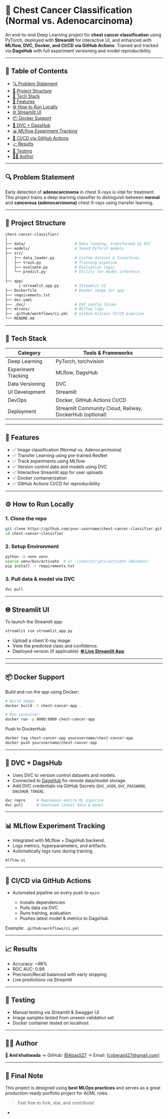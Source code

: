 

# 🧠 Chest Cancer Classification (Normal vs. Adenocarcinoma)

An end-to-end Deep Learning project for **chest cancer classification** using PyTorch, deployed with **Streamlit** for interactive UI, and enhanced with **MLflow, DVC, Docker, and CI/CD via GitHub Actions**. Trained and tracked via **DagsHub** with full experiment versioning and model reproducibility.

---

## 📌 Table of Contents

* [🔍 Problem Statement](#-problem-statement)
* [📂 Project Structure](#-project-structure)
* [🧰 Tech Stack](#-tech-stack)
* [🚀 Features](#-features)
* [⚙️ How to Run Locally](#️-how-to-run-locally)
* [🌐 Streamlit UI](#-streamlit-ui)
* [📦 Docker Support](#-docker-support)
* [📁 DVC + DagsHub](#-dvc--dagshub)
* [📊 MLflow Experiment Tracking](#-mlflow-experiment-tracking)
* [🔁 CI/CD via GitHub Actions](#-cicd-via-github-actions)
* [📈 Results](#-results)
* [🧪 Testing](#-testing)
* [🧑‍💻 Author](#-author)

---

## 🔍 Problem Statement

Early detection of **adenocarcinoma** in chest X-rays is vital for treatment. This project trains a deep learning classifier to distinguish between **normal** and **cancerous (adenocarcinoma)** chest X-rays using transfer learning.

---

## 📂 Project Structure

```bash
chest-cancer-classifier/
│
├── data/                      # Data loading, transformed by DVC
├── models/                    # Saved PyTorch models
├── src/
│   ├── data_loader.py         # Custom dataset & transforms
│   ├── train.py               # Training pipeline
│   ├── evaluate.py            # Evaluation logic
│   └── predict.py             # Utility for model inference
│
├── app/
      |-streamlit_app.py       # Streamlit UI
├── Dockerfile                 # Docker image for app
├── requirements.txt
├── dvc.yaml
├── .dvc/                      # DVC config folder
├── mlruns/                    # MLflow logs
├── .github/workflows/ci.yml   # GitHub Actions CI/CD pipeline
└── README.md
```

---

## 🧰 Tech Stack

| Category            | Tools & Frameworks                                       |
| ------------------- | -------------------------------------------------------- |
| Deep Learning       | PyTorch, torchvision                                     |
| Experiment Tracking | MLflow, DagsHub                                          |
| Data Versioning     | DVC                                                      |
| UI Development      | Streamlit                                                |
| DevOps              | Docker, GitHub Actions CI/CD                             |
| Deployment          | Streamlit Community Cloud, Railway, DockerHub (optional) |

---

## 🚀 Features

* ✅ Image classification (Normal vs. Adenocarcinoma)
* ✅ Transfer Learning using pre-trained ResNet
* ✅ Track experiments using MLflow
* ✅ Version control data and models using DVC
* ✅ Interactive Streamlit app for user uploads
* ✅ Docker containerization
* ✅ GitHub Actions CI/CD for reproducibility

---

## ⚙️ How to Run Locally

### 1. Clone the repo

```bash
git clone https://github.com/your-username/chest-cancer-classifier.git
cd chest-cancer-classifier
```

### 2. Setup Environment

```bash
python -m venv venv
source venv/bin/activate  # or .\venv\Scripts\activate (Windows)
pip install -r requirements.txt
```

### 3. Pull data & model via DVC

```bash
dvc pull
```

---

## 🌐 Streamlit UI

To launch the Streamlit app:

```bash
streamlit run streamlit_app.py
```

* Upload a chest X-ray image.
* View the predicted class and confidence.
* Deployed version (if applicable):
  **[🌐 Live Streamlit App](https://chest-cancer-classifier.streamlit.app)**

---


---

## 📦 Docker Support

Build and run the app using Docker:

```bash
# Build image
docker build -t chest-cancer-app .

# Run container
docker run -p 8000:8000 chest-cancer-app
```

Push to DockerHub:

```bash
docker tag chest-cancer-app yourusername/chest-cancer-app
docker push yourusername/chest-cancer-app
```

---

## 📁 DVC + DagsHub

* Uses DVC to version control datasets and models.
* Connected to [DagsHub](https://dagshub.com) for remote data/model storage.
* Add DVC credentials via GitHub Secrets (`DVC_USER`, `DVC_PASSWORD`, `DAGSHUB_TOKEN`).

```bash
dvc repro     # Reproduce entire ML pipeline
dvc pull      # Download latest data & model
```

---

## 📊 MLflow Experiment Tracking

* Integrated with MLflow + DagsHub backend.
* Logs metrics, hyperparameters, and artifacts.
* Automatically logs runs during training.

```bash
mlflow ui
```

---

## 🔁 CI/CD via GitHub Actions

* Automated pipeline on every push to `main`:

  * Installs dependencies
  * Pulls data via DVC
  * Runs training, evaluation
  * Pushes latest model & metrics to DagsHub

Example: `.github/workflows/ci.yml`

---

## 📈 Results

* Accuracy: \~98%
* ROC AUC: 0.99
* Precision/Recall balanced with early stopping
* Live predictions via  Streamlit

---

## 🧪 Testing

* Manual testing via Streamlit & Swagger UI
* Image samples tested from unseen validation set
* Docker container tested on localhost

---

## 🧑‍💻 Author

**👤 Anil khatiwada**
→ GitHub: [@Abas527](https://github.com/Abas527)
→ Email: [cyberanil27@gmail.com]

---

## 🏁 Final Note

This project is designed using **best MLOps practices** and serves as a great production-ready portfolio project for AI/ML roles.

> Feel free to fork, star, and contribute!

-
